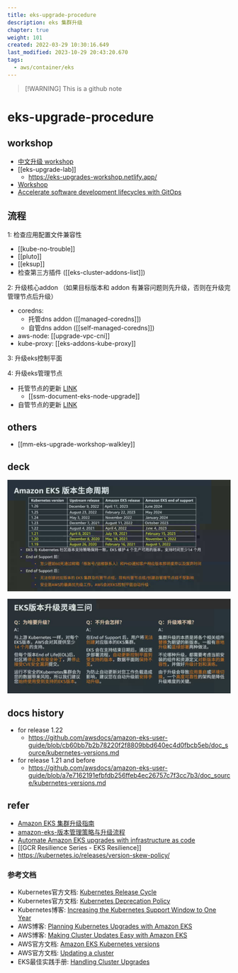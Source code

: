 ```yaml
---
title: eks-upgrade-procedure
description: eks 集群升级
chapter: true
weight: 101
created: 2022-03-29 10:30:16.649
last_modified: 2023-10-29 20:43:20.670
tags:
  - aws/container/eks
---
```

> [!WARNING] This is a github note

# eks-upgrade-procedure

## workshop

- [中文升级 workshop](https://catalog.us-east-1.prod.workshops.aws/workshops/2b3af041-8716-4fde-ab3b-408a1036ec7d/zh-CN/30-worker-nodes-upgrade/33-create-new-node-group)
- [[eks-upgrade-lab]]
	- https://eks-upgrades-workshop.netlify.app/
- [Workshop](https://www.eksworkshop.com/intermediate/320_eks_upgrades/) 
- [Accelerate software development lifecycles with GitOps](https://catalog.us-east-1.prod.workshops.aws/workshops/20f7b273-ed55-411f-8c9c-4dc9e5ff8677/en-US)


## 流程 

1: 检查应用配置文件兼容性
- [[kube-no-trouble]] 
- [[pluto]] 
- [[eksup]] 
- 检查第三方插件 ([[eks-cluster-addons-list]])

2: 升级核心addon （如果目标版本和 addon 有兼容问题则先升级，否则在升级完管理节点后升级）
- coredns: 
	- 托管dns addon ([[managed-coredns]])
	- 自管dns addon ([[self-managed-coredns]])
- aws-node: [[upgrade-vpc-cni]] 
- kube-proxy: [[eks-addons-kube-proxy]]

3: 升级eks控制平面

4: 升级eks管理节点
- 托管节点的更新 [LINK](https://docs.aws.amazon.com/zh_cn/eks/latest/userguide/update-managed-node-group.html) 
	- [[ssm-document-eks-node-upgrade]] 
- 自管节点的更新 [LINK](https://docs.aws.amazon.com/zh_cn/eks/latest/userguide/update-workers.html) 


## others

- [[mm-eks-upgrade-workshop-walkley]]

## deck

![eks-upgrade-procedure-png-1.png](../../../git-attachment/eks-upgrade-procedure-png-1.png)

![eks-upgrade-procedure-png-2.png](../../../git-attachment/eks-upgrade-procedure-png-2.png)


## docs history

- for release 1.22 
    - https://github.com/awsdocs/amazon-eks-user-guide/blob/cb60bb7b2b78220f2f8809bbd640ec4d0fbcb5eb/doc_source/kubernetes-versions.md
- for release 1.21 and before
    - https://github.com/awsdocs/amazon-eks-user-guide/blob/a7e7162191efbfdb256ffeb4ec26757c7f3cc7b3/doc_source/kubernetes-versions.md


## refer

- [Amazon EKS 集群升级指南](https://aws.amazon.com/cn/blogs/china/amazon-eks-cluster-upgrade-guide/) 
- [amazon-eks-版本管理策略与升级流程](https://aws.amazon.com/cn/blogs/china/amazon-eks-version-management-strategy-and-upgrade-process/) 
- [Automate Amazon EKS upgrades with infrastructure as code](https://aws.amazon.com/blogs/opensource/automate-amazon-eks-upgrades-with-infrastructure-as-code/) 
- [[GCR Resilience Series - EKS Resilience]]
- https://kubernetes.io/releases/version-skew-policy/


### 参考文档
-   Kubernetes官方文档: [Kubernetes Release Cycle](https://github.com/kubernetes/community/blob/master/contributors/devel/sig-release/release.md)
-   Kubernetes官方文档: [Kubernetes Deprecation Policy](https://kubernetes.io/docs/reference/using-api/deprecation-policy/)
-   Kubernetes博客: [Increasing the Kubernetes Support Window to One Year](https://kubernetes.io/blog/2020/08/31/kubernetes-1-19-feature-one-year-support/)
-   AWS博客: [Planning Kubernetes Upgrades with Amazon EKS](https://aws.amazon.com/blogs/containers/planning-kubernetes-upgrades-with-amazon-eks/)
-   AWS博客: [Making Cluster Updates Easy with Amazon EKS](https://aws.amazon.com/blogs/compute/making-cluster-updates-easy-with-amazon-eks/)
-   AWS官方文档: [Amazon EKS Kubernetes versions](https://docs.aws.amazon.com/eks/latest/userguide/kubernetes-versions.html)
-   AWS官方文档: [Updating a cluster](https://docs.aws.amazon.com/eks/latest/userguide/update-cluster.html)
-   EKS最佳实践手册: [Handling Cluster Upgrades](https://aws.github.io/aws-eks-best-practices/reliability/docs/controlplane/#handling-cluster-upgrades)



